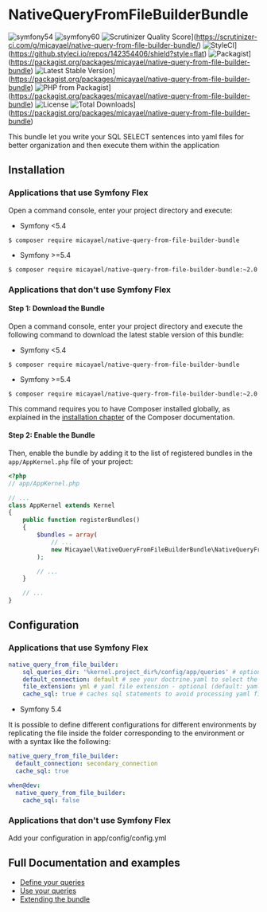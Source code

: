 NativeQueryFromFileBuilderBundle
================================

![symfony54](https://github.com/micayael/native-query-from-file-builder-bundle/actions/workflows/symfony54.yml/badge.svg)
![symfony60](https://github.com/micayael/native-query-from-file-builder-bundle/actions/workflows/symfony6.yml/badge.svg)
![Scrutinizer Quality Score](https://scrutinizer-ci.com/g/micayael/native-query-from-file-builder-bundle/badges/quality-score.png)](https://scrutinizer-ci.com/g/micayael/native-query-from-file-builder-bundle/)
![StyleCI](https://github.styleci.io/repos/142354406/shield?style=flat)](https://github.styleci.io/repos/142354406/shield?style=flat)
![Packagist](https://img.shields.io/packagist/v/micayael/native-query-from-file-builder-bundle.svg)](https://packagist.org/packages/micayael/native-query-from-file-builder-bundle)
![Latest Stable Version](https://poser.pugx.org/micayael/native-query-from-file-builder-bundle/v/stable)](https://packagist.org/packages/micayael/native-query-from-file-builder-bundle)
![PHP from Packagist](https://img.shields.io/packagist/php-v/micayael/native-query-from-file-builder-bundle.svg)](https://packagist.org/packages/micayael/native-query-from-file-builder-bundle)
![License](https://img.shields.io/packagist/l/micayael/native-query-from-file-builder-bundle.svg)
![Total Downloads](https://poser.pugx.org/micayael/native-query-from-file-builder-bundle/downloads)](https://packagist.org/packages/micayael/native-query-from-file-builder-bundle)

This bundle let you write your SQL SELECT sentences into yaml files 
for better organization and then execute them within the application

Installation
------------

### Applications that use Symfony Flex

Open a command console, enter your project directory and execute:

* Symfony <5.4

```console
$ composer require micayael/native-query-from-file-builder-bundle
```

* Symfony >=5.4

```console
$ composer require micayael/native-query-from-file-builder-bundle:~2.0
```

### Applications that don't use Symfony Flex

#### Step 1: Download the Bundle

Open a command console, enter your project directory and execute the
following command to download the latest stable version of this bundle:

* Symfony <5.4

```console
$ composer require micayael/native-query-from-file-builder-bundle
```

* Symfony >=5.4

```console
$ composer require micayael/native-query-from-file-builder-bundle:~2.0
```

This command requires you to have Composer installed globally, as explained
in the [installation chapter](https://getcomposer.org/doc/00-intro.md)
of the Composer documentation.

#### Step 2: Enable the Bundle

Then, enable the bundle by adding it to the list of registered bundles
in the `app/AppKernel.php` file of your project:

```php
<?php
// app/AppKernel.php

// ...
class AppKernel extends Kernel
{
    public function registerBundles()
    {
        $bundles = array(
            // ...
            new Micayael\NativeQueryFromFileBuilderBundle\NativeQueryFromFileBuilderBundle(),
        );

        // ...
    }

    // ...
}
```

Configuration
-------------

### Applications that use Symfony Flex

```yaml
native_query_from_file_builder:
    sql_queries_dir: '%kernel.project_dir%/config/app/queries' # optional (default: '%kernel.project_dir%/config/app/queries')
    default_connection: default # see your doctrine.yaml to select the connection you want to use by default - optional default: 'default')
    file_extension: yml # yaml file extension - optional (default: yaml)
    cache_sql: true # caches sql statements to avoid processing yaml files in each request. Recommended for production - optional (default: true)
```

* Symfony 5.4

It is possible to define different configurations for different environments by replicating the file inside the folder corresponding to the environment or with a syntax like the following:

```yaml
native_query_from_file_builder:
  default_connection: secondary_connection
  cache_sql: true

when@dev:
  native_query_from_file_builder:
    cache_sql: false
```

### Applications that don't use Symfony Flex

Add your configuration in app/config/config.yml

Full Documentation and examples
-------------------------------

- [Define your queries](doc/defining_queries.md)
- [Use your queries](doc/using_queries.md)
- [Extending the bundle](doc/using_queries.md)
